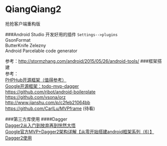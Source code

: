 # QiangQiang2
抢抢客户端重构版

###Android Studio 开发好用的插件
`Settings-->plugins`  
GsonFormat  
ButterKnife Zelezny  
Android Parcelable code generator

参考：http://stormzhang.com/android/2015/05/26/android-tools/
###框架搭建  
参考：  
[PHPHub开源框架（值得参考）](https://github.com/CycloneAxe/phphub-android)  
[Google开源框架：todo-mvp-dagger](https://github.com/googlesamples/android-architecture/tree/todo-mvp-dagger/)  
https://github.com/ribot/android-boilerplate  
https://github.com/vsona/orz  
http://www.jianshu.com/p/c2feb21064bb  
https://github.com/CarlLu/MVPframe  (待看)  


###第三方库使用
####Dagger  
[Dagger2从入门到放弃再到恍然大悟](http://www.jianshu.com/p/39d1df6c877d)  
[Google官方MVP+Dagger2架构详解【从零开始搭建android框架系列（6）】](http://www.jianshu.com/p/01d3c014b0b1 )  
[Dagger2使用](http://www.jianshu.com/p/c2feb21064bb)  

